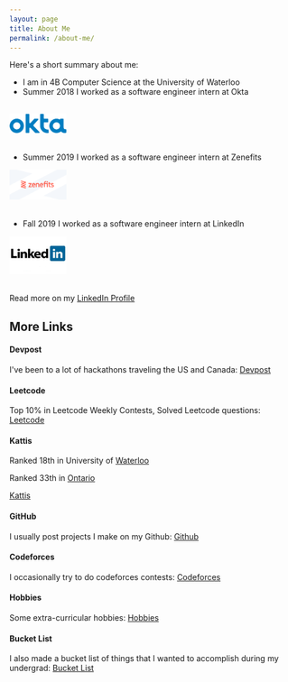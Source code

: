 ```yaml
---
layout: page
title: About Me
permalink: /about-me/
---
```


Here's a short summary about me:

- I am in 4B Computer Science at the University of Waterloo
- Summer 2018 I worked as a software engineer intern at Okta

<br>
<div class="floating-box">
  <img src="/about-me/pictures/okta.png" width="20%" height="20%">
</div>
<br>

- Summer 2019 I worked as a software engineer intern at Zenefits

<div class="floating-box">
  <img src="/about-me/pictures/zenefits.png" width="20%" height="20%">
</div>
<br>

- Fall 2019 I worked as a software engineer intern at LinkedIn

<div class="floating-box">
  <img src="/about-me/pictures/linkedin.jpg" width="20%" height="20%">
</div>
<br>

Read more on my [LinkedIn Profile](https://www.linkedin.com/in/jonathan-tsang/)

## More Links

#### Devpost
I've been to a lot of hackathons traveling the US and Canada: [Devpost](https://devpost.com/jonathantsang)  

#### Leetcode
Top 10% in Leetcode Weekly Contests, Solved Leetcode questions: [Leetcode](https://leetcode.com/jonathantsang/)

#### Kattis
Ranked 18th in University of [Waterloo](https://open.kattis.com/universities/uwaterloo.ca)

Ranked 33th in [Ontario](https://open.kattis.com/countries/CAN/ON)

[Kattis](https://open.kattis.com/users/jonathantsang)

#### GitHub
I usually post projects I make on my Github: [Github](https://github.com/jonathantsang)

#### Codeforces
I occasionally try to do codeforces contests: [Codeforces](http://codeforces.com/profile/recklessinkblot)

#### Hobbies
Some extra-curricular hobbies: [Hobbies](https://jonathantsang.github.io/hobbies)

#### Bucket List
I also made a bucket list of things that I wanted to accomplish during my undergrad: [Bucket List](https://jonathantsang.github.io/bucket-list)

